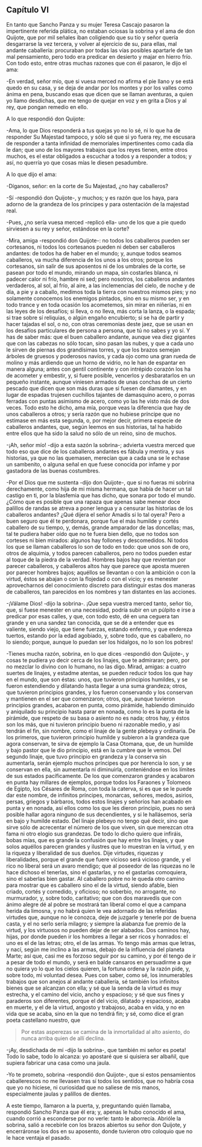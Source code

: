 Capítulo VI
-----------

En tanto que Sancho Panza y su mujer Teresa Cascajo pasaron la impertinente referida plática, no estaban ociosas la sobrina y el ama de don Quijote, que por mil señales iban coligiendo que su tío y señor quería desgarrarse la vez tercera, y volver al ejercicio de su, para ellas, mal andante caballería: procuraban por todas las vías posibles apartarle de tan mal pensamiento, pero todo era predicar en desierto y majar en hierro frío. Con todo esto, entre otras muchas razones que con él pasaron, le dijo el ama:

-En verdad, señor mío, que si vuesa merced no afirma el pie llano y se está quedo en su casa, y se deja de andar por los montes y por los valles como ánima en pena, buscando esas que dicen que se llaman aventuras, a quien yo llamo desdichas, que me tengo de quejar en voz y en grita a Dios y al rey, que pongan remedio en ello.

A lo que respondió don Quijote:

-Ama, lo que Dios responderá a tus quejas yo no lo sé, ni lo que ha de responder Su Majestad tampoco, y sólo sé que si yo fuera rey, me escusara de responder a tanta infinidad de memoriales impertinentes como cada día le dan; que uno de los mayores trabajos que los reyes tienen, entre otros muchos, es el estar obligados a escuchar a todos y a responder a todos; y así, no querría yo que cosas mías le diesen pesadumbre.

A lo que dijo el ama:

-Díganos, señor: en la corte de Su Majestad, ¿no hay caballeros?

-Sí -respondió don Quijote-, y muchos; y es razón que los haya, para adorno de la grandeza de los príncipes y para ostentación de la majestad real.

-Pues, ¿no sería vuesa merced -replicó ella- uno de los que a pie quedo sirviesen a su rey y señor, estándose en la corte?

-Mira, amiga -respondió don Quijote-: no todos los caballeros pueden ser cortesanos, ni todos los cortesanos pueden ni deben ser caballeros andantes: de todos ha de haber en el mundo; y, aunque todos seamos caballeros, va mucha diferencia de los unos a los otros; porque los cortesanos, sin salir de sus aposentos ni de los umbrales de la corte, se pasean por todo el mundo, mirando un mapa, sin costarles blanca, ni padecer calor ni frío, hambre ni sed; pero nosotros, los caballeros andantes verdaderos, al sol, al frío, al aire, a las inclemencias del cielo, de noche y de día, a pie y a caballo, medimos toda la tierra con nuestros mismos pies; y no solamente conocemos los enemigos pintados, sino en su mismo ser, y en todo trance y en toda ocasión los acometemos, sin mirar en niñerías, ni en las leyes de los desafíos; si lleva, o no lleva, más corta la lanza, o la espada; si trae sobre sí reliquias, o algún engaño encubierto; si se ha de partir y hacer tajadas el sol, o no, con otras ceremonias deste jaez, que se usan en los desafíos particulares de persona a persona, que tú no sabes y yo sí. Y has de saber más: que el buen caballero andante, aunque vea diez gigantes que con las cabezas no sólo tocan, sino pasan las nubes, y que a cada uno le sirven de piernas dos grandísimas torres, y que los brazos semejan árboles de gruesos y poderosos navíos, y cada ojo como una gran rueda de molino y más ardiendo que un horno de vidrio, no le han de espantar en manera alguna; antes con gentil continente y con intrépido corazón los ha de acometer y embestir, y, si fuere posible, vencerlos y desbaratarlos en un pequeño instante, aunque viniesen armados de unas conchas de un cierto pescado que dicen que son más duras que si fuesen de diamantes, y en lugar de espadas trujesen cuchillos tajantes de damasquino acero, o porras ferradas con puntas asimismo de acero, como yo las he visto más de dos veces. Todo esto he dicho, ama mía, porque veas la diferencia que hay de unos caballeros a otros; y sería razón que no hubiese príncipe que no estimase en más esta segunda, o, por mejor decir, primera especie de caballeros andantes, que, según leemos en sus historias, tal ha habido entre ellos que ha sido la salud no sólo de un reino, sino de muchos.

-¡Ah, señor mío! -dijo a esta sazón la sobrina-; advierta vuestra merced que todo eso que dice de los caballeros andantes es fábula y mentira, y sus historias, ya que no las quemasen, merecían que a cada una se le echase un sambenito, o alguna señal en que fuese conocida por infame y por gastadora de las buenas costumbres.

-Por el Dios que me sustenta -dijo don Quijote-, que si no fueras mi sobrina derechamente, como hija de mi misma hermana, que había de hacer un tal castigo en ti, por la blasfemia que has dicho, que sonara por todo el mundo. ¿Cómo que es posible que una rapaza que apenas sabe menear doce palillos de randas se atreva a poner lengua y a censurar las historias de los caballeros andantes? ¿Qué dijera el señor Amadís si lo tal oyera? Pero a buen seguro que él te perdonara, porque fue el más humilde y cortés caballero de su tiempo, y, demás, grande amparador de las doncellas; mas, tal te pudiera haber oído que no te fuera bien dello, que no todos son corteses ni bien mirados: algunos hay follones y descomedidos. Ni todos los que se llaman caballeros lo son de todo en todo: que unos son de oro, otros de alquimia, y todos parecen caballeros, pero no todos pueden estar al toque de la piedra de la verdad. Hombres bajos hay que revientan por parecer caballeros, y caballeros altos hay que parece que aposta mueren por parecer hombres bajos; aquéllos se llevantan o con la ambición o con la virtud, éstos se abajan o con la flojedad o con el vicio; y es menester aprovecharnos del conocimiento discreto para distinguir estas dos maneras de caballeros, tan parecidos en los nombres y tan distantes en las acciones.

-¡Válame Dios! -dijo la sobrina-. ¡Que sepa vuestra merced tanto, señor tío, que, si fuese menester en una necesidad, podría subir en un púlpito e irse a predicar por esas calles, y que, con todo esto, dé en una ceguera tan grande y en una sandez tan conocida, que se dé a entender que es valiente, siendo viejo, que tiene fuerzas, estando enfermo, y que endereza tuertos, estando por la edad agobiado, y, sobre todo, que es caballero, no lo siendo; porque, aunque lo puedan ser los hidalgos, no lo son los pobres!

-Tienes mucha razón, sobrina, en lo que dices -respondió don Quijote-, y cosas te pudiera yo decir cerca de los linajes, que te admiraran; pero, por no mezclar lo divino con lo humano, no las digo. Mirad, amigas: a cuatro suertes de linajes, y estadme atentas, se pueden reducir todos los que hay en el mundo, que son éstas: unos, que tuvieron principios humildes, y se fueron estendiendo y dilatando hasta llegar a una suma grandeza; otros, que tuvieron principios grandes, y los fueron conservando y los conservan y mantienen en el ser que comenzaron; otros, que, aunque tuvieron principios grandes, acabaron en punta, como pirámide, habiendo diminuido y aniquilado su principio hasta parar en nonada, como lo es la punta de la pirámide, que respeto de su basa o asiento no es nada; otros hay, y éstos son los más, que ni tuvieron principio bueno ni razonable medio, y así tendrán el fin, sin nombre, como el linaje de la gente plebeya y ordinaria. De los primeros, que tuvieron principio humilde y subieron a la grandeza que agora conservan, te sirva de ejemplo la Casa Otomana, que, de un humilde y bajo pastor que le dio principio, está en la cumbre que le vemos. Del segundo linaje, que tuvo principio en grandeza y la conserva sin aumentarla, serán ejemplo muchos príncipes que por herencia lo son, y se conservan en ella, sin aumentarla ni diminuirla, conteniéndose en los límites de sus estados pacíficamente. De los que comenzaron grandes y acabaron en punta hay millares de ejemplos, porque todos los Faraones y Tolomeos de Egipto, los Césares de Roma, con toda la caterva, si es que se le puede dar este nombre, de infinitos príncipes, monarcas, señores, medos, asirios, persas, griegos y bárbaros, todos estos linajes y señoríos han acabado en punta y en nonada, así ellos como los que les dieron principio, pues no será posible hallar agora ninguno de sus decendientes, y si le hallásemos, sería en bajo y humilde estado. Del linaje plebeyo no tengo qué decir, sino que sirve sólo de acrecentar el número de los que viven, sin que merezcan otra fama ni otro elogio sus grandezas. De todo lo dicho quiero que infiráis, bobas mías, que es grande la confusión que hay entre los linajes, y que solos aquéllos parecen grandes y ilustres que lo muestran en la virtud, y en la riqueza y liberalidad de sus dueños. Dije virtudes, riquezas y liberalidades, porque el grande que fuere vicioso será vicioso grande, y el rico no liberal será un avaro mendigo; que al poseedor de las riquezas no le hace dichoso el tenerlas, sino el gastarlas, y no el gastarlas comoquiera, sino el saberlas bien gastar. Al caballero pobre no le queda otro camino para mostrar que es caballero sino el de la virtud, siendo afable, bien criado, cortés y comedido, y oficioso; no soberbio, no arrogante, no murmurador, y, sobre todo, caritativo; que con dos maravedís que con ánimo alegre dé al pobre se mostrará tan liberal como el que a campana herida da limosna, y no habrá quien le vea adornado de las referidas virtudes que, aunque no le conozca, deje de juzgarle y tenerle por de buena casta, y el no serlo sería milagro; y siempre la alabanza fue premio de la virtud, y los virtuosos no pueden dejar de ser alabados. Dos caminos hay, hijas, por donde pueden ir los hombres a llegar a ser ricos y honrados: el uno es el de las letras; otro, el de las armas. Yo tengo más armas que letras, y nací, según me inclino a las armas, debajo de la influencia del planeta Marte; así que, casi me es forzoso seguir por su camino, y por él tengo de ir a pesar de todo el mundo, y será en balde cansaros en persuadirme a que no quiera yo lo que los cielos quieren, la fortuna ordena y la razón pide, y, sobre todo, mi voluntad desea. Pues con saber, como sé, los innumerables trabajos que son anejos al andante caballería, sé también los infinitos bienes que se alcanzan con ella; y sé que la senda de la virtud es muy estrecha, y el camino del vicio, ancho y espacioso; y sé que sus fines y paraderos son diferentes, porque el del vicio, dilatado y espacioso, acaba en muerte, y el de la virtud, angosto y trabajoso, acaba en vida, y no en vida que se acaba, sino en la que no tendrá fin; y sé, como dice el gran poeta castellano nuestro, que

> Por estas asperezas se camina
> de la inmortalidad al alto asiento,
> do nunca arriba quien de allí declina.

-¡Ay, desdichada de mí -dijo la sobrina-, que también mi señor es poeta! Todo lo sabe, todo lo alcanza: yo apostaré que si quisiera ser albañil, que supiera fabricar una casa como una jaula.

-Yo te prometo, sobrina -respondió don Quijote-, que si estos pensamientos caballerescos no me llevasen tras sí todos los sentidos, que no habría cosa que yo no hiciese, ni curiosidad que no saliese de mis manos, especialmente jaulas y palillos de dientes.

A este tiempo, llamaron a la puerta, y, preguntando quién llamaba, respondió Sancho Panza que él era; y, apenas le hubo conocido el ama, cuando corrió a esconderse por no verle: tanto le aborrecía. Abrióle la sobrina, salió a recebirle con los brazos abiertos su señor don Quijote, y encerráronse los dos en su aposento, donde tuvieron otro coloquio que no le hace ventaja el pasado.
